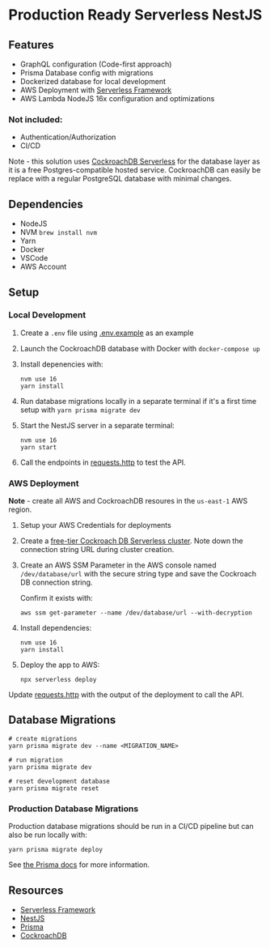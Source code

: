 # Production Ready Serverless NestJS

## Features
- GraphQL configuration (Code-first approach)
- Prisma Database config with migrations
- Dockerized database for local development
- AWS Deployment with [Serverless Framework](https://www.serverless.com/)
- AWS Lambda NodeJS 16x configuration and optimizations

### Not included:
- Authentication/Authorization
- CI/CD

Note - this solution uses [CockroachDB Serverless](https://www.cockroachlabs.com/lp/serverless/) for the database layer as it is a free Postgres-compatible
hosted service. CockroachDB can easily be replace with a regular PostgreSQL database with minimal changes.

## Dependencies

- NodeJS
- NVM `brew install nvm`
- Yarn
- Docker
- VSCode
- AWS Account

## Setup

### Local Development

1. Create a `.env` file using [.env.example](./.env.example) as an example

2. Launch the CockroachDB database with Docker with `docker-compose up`

3. Install depenencies with:
    ```
    nvm use 16
    yarn install
    ```

4. Run database migrations locally in a separate terminal if it's a first time setup with `yarn prisma migrate dev`

5. Start the NestJS server in a separate terminal:
    ```
    nvm use 16
    yarn start
    ```

6. Call the endpoints in [requests.http](./requests.http) to test the API.

### AWS Deployment

**Note** - create all AWS and CockroachDB resoures in the `us-east-1` AWS region.

1. Setup your AWS Credentials for deployments

2. Create a [free-tier Cockroach DB Serverless cluster](https://www.cockroachlabs.com/lp/serverless/). Note down the connection string URL during cluster creation.

3. Create an AWS SSM Parameter in the AWS console named `/dev/database/url` with the secure string type
and save the Cockroach DB connection string.

    Confirm it exists with:
    ```
    aws ssm get-parameter --name /dev/database/url --with-decryption
    ```

4. Install dependencies:
    ```
    nvm use 16
    yarn install
    ```

5. Deploy the app to AWS:
    ```
    npx serverless deploy
    ```

Update [requests.http](./requests.http) with the output of the deployment to call the API.

## Database Migrations

```
# create migrations
yarn prisma migrate dev --name <MIGRATION_NAME>

# run migration
yarn prisma migrate dev

# reset development database
yarn prisma migrate reset
```

### Production Database Migrations

Production database migrations should be run in a CI/CD pipeline but can also be run locally with:

```
yarn prisma migrate deploy
```

See [the Prisma docs](https://www.prisma.io/docs/concepts/components/prisma-migrate/migrate-development-production#production-and-testing-environments) for more information.

## Resources

- [Serverless Framework](https://www.serverless.com/framework/docs)
- [NestJS](https://docs.nestjs.com/)
- [Prisma](https://www.prisma.io/docs/)
- [CockroachDB](https://www.cockroachlabs.com/)
